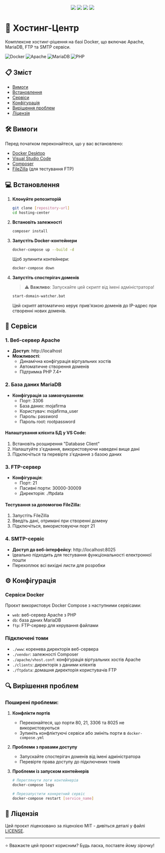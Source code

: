 <p align="center">
  <a href="README.md"><img src="https://img.shields.io/badge/lang-en-red.svg"></a>
  <a href="README.cs.md"><img src="https://img.shields.io/badge/lang-cs-blue.svg"></a>
  <a href="README.uk.md"><img src="https://img.shields.io/badge/lang-ua-green.svg"></a>
  <a href="README.ru.md"><img src="https://img.shields.io/badge/lang-ru-yellow.svg"></a>
</p>

# 🚀 Хостинг-Центр

Комплексне хостинг-рішення на базі Docker, що включає Apache, MariaDB, FTP та SMTP сервіси.

![Docker](https://img.shields.io/badge/Docker-2496ED?style=for-the-badge&logo=docker&logoColor=white)
![Apache](https://img.shields.io/badge/Apache-D22128?style=for-the-badge&logo=Apache&logoColor=white)
![MariaDB](https://img.shields.io/badge/MariaDB-003545?style=for-the-badge&logo=mariadb&logoColor=white)
![PHP](https://img.shields.io/badge/PHP-777BB4?style=for-the-badge&logo=php&logoColor=white)

## 📋 Зміст
- [Вимоги](#-вимоги)
- [Встановлення](#-встановлення)
- [Сервіси](#-сервіси)
- [Конфігурація](#-конфігурація)
- [Вирішення проблем](#-вирішення-проблем)
- [Ліцензія](#-ліцензія)

## 🛠 Вимоги

Перед початком переконайтеся, що у вас встановлено:
- [Docker Desktop](https://www.docker.com/products/docker-desktop/)
- [Visual Studio Code](https://code.visualstudio.com/)
- [Composer](https://getcomposer.org/)
- [FileZilla](https://filezilla-project.org/) (для тестування FTP)

## 💻 Встановлення

1. **Клонуйте репозиторій**
   ```bash
   git clone [repository-url]
   cd hosting-center
   ```

2. **Встановіть залежності**
   ```bash
   composer install
   ```

3. **Запустіть Docker-контейнери**
   ```bash
   docker-compose up --build -d
   ```
   Щоб зупинити контейнери:
   ```bash
   docker-compose down
   ```

4. **Запустіть спостерігач доменів**
   > ⚠️ **Важливо**: Запускайте цей скрипт від імені адміністратора!
   ```bash
   start-domain-watcher.bat
   ```
   Цей скрипт автоматично керує прив'язкою доменів до IP-адрес при створенні нових доменів.

## 🔧 Сервіси

### 1. Веб-сервер Apache
- **Доступ**: http://localhost
- **Можливості**:
  - Динамічна конфігурація віртуальних хостів
  - Автоматичне створення доменів
  - Підтримка PHP 7.4+

### 2. База даних MariaDB
- **Конфігурація за замовчуванням**:
  - Порт: 3306
  - База даних: mojafirma
  - Користувач: mojafirma_user
  - Пароль: password
  - Пароль root: rootpassword

#### Налаштування клієнта БД у VS Code:
1. Встановіть розширення "Database Client"
2. Налаштуйте з'єднання, використовуючи наведені вище дані
3. Підключіться та перевірте з'єднання з базою даних

### 3. FTP-сервер
- **Конфігурація**:
  - Порт: 21
  - Пасивні порти: 30000-30009
  - Директорія: ./ftpdata

#### Тестування за допомогою FileZilla:
1. Запустіть FileZilla
2. Введіть дані, отримані при створенні домену
3. Підключіться, використовуючи порт 21

### 4. SMTP-сервіс
- **Доступ до веб-інтерфейсу**: http://localhost:8025
- Ідеально підходить для тестування функціональності електронної пошти
- Перехоплює всі вихідні листи для розробки

## ⚙️ Конфігурація

### Сервіси Docker
Проєкт використовує Docker Compose з наступними сервісами:
- `web`: веб-сервер Apache з PHP
- `db`: база даних MariaDB
- `ftp`: FTP-сервер для керування файлами

### Підключені томи
- `./www`: коренева директорія веб-сервера
- `./vendor`: залежності Composer
- `./apache/vhost.conf`: конфігурація віртуальних хостів Apache
- `./clients`: директорія з даними клієнтів
- `./ftpdata`: домашня директорія користувачів FTP

## 🔍 Вирішення проблем

### Поширені проблеми:
1. **Конфлікти портів**
   - Переконайтеся, що порти 80, 21, 3306 та 8025 не використовуються
   - Зупиніть конфліктуючі сервіси або змініть порти в `docker-compose.yml`

2. **Проблеми з правами доступу**
   - Запускайте спостерігач доменів від імені адміністратора
   - Перевірте права доступу до підключених томів

3. **Проблеми із запуском контейнерів**
   ```bash
   # Переглянути логи контейнерів
   docker-compose logs
   
   # Перезапустити конкретний сервіс
   docker-compose restart [service_name]
   ```

## 📝 Ліцензія

Цей проєкт ліцензовано за ліцензією MIT - дивіться деталі у файлі [LICENSE](LICENSE).

---
⭐ Вважаєте цей проєкт корисним? Будь ласка, поставте йому зірочку!
